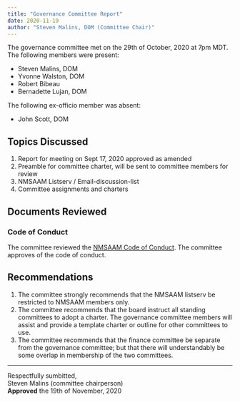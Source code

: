 ```yaml
---
title: "Governance Committee Report"
date: 2020-11-19
author: "Steven Malins, DOM (Committee Chair)"
---
```


The governance committee met on the 29th of October, 2020 at 7pm MDT.
The following members were present:

* Steven Malins, DOM
* Yvonne Walston, DOM
* Robert Bibeau
* Bernadette Lujan, DOM

The following ex-officio member was absent: 

* John Scott, DOM

## Topics Discussed

1. Report for meeting on Sept 17, 2020 approved as amended
2. Preamble for committee charter, will be sent to committee members for review
3. NMSAAM Listserv / Email-discussion-list
4. Committee assignments and charters

## Documents Reviewed

### Code of Conduct

The committee reviewed the [NMSAAM Code of Conduct](https://nmsaamgov.github.io/coc). 
The committee approves of the code of conduct.

## Recommendations

1. The committee strongly recommends that the NMSAAM listserv be restricted to NMSAAM members only. 
2. The committee recommends that the board instruct all standing committees to adopt a charter. The governance committee members will assist and provide a template charter or outline for other committees to use. 
3. The committee recommends that the finance committee be separate from the governance committee; but that there will understandably be some overlap in membership of the two committees. 

----------

Respectfully sumbitted,  
Steven Malins (committee chairperson)  
**Approved** the 19th of November, 2020
